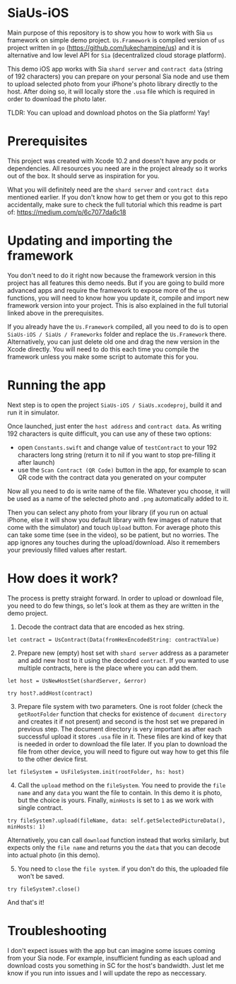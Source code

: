 # SiaUs-iOS

Main purpose of this repository is to show you how to work with Sia `us` framework on simple demo project. `Us.Framework` is compiled version of `us` project written in `go` (https://github.com/lukechampine/us) and it is alternative and low level API for `Sia` (decentralized cloud storage platform).

This demo iOS app works with Sia `shard server` and `contract data` (string of 192 characters) you can prepare on your personal Sia node and use them to upload selected photo from your iPhone's photo library directly to the host. After doing so, it will locally store the `.usa` file which is required in order to download the photo later.

TLDR: You can upload and download photos on the Sia platform! Yay!

# Prerequisites

This project was created with Xcode 10.2 and doesn't have any pods or dependencies. All resources you need are in the project already so it works out of the box. It should serve as inspiration for you.

What you will definitely need are the `shard server` and `contract data` mentioned earlier. If you don't know how to get them or you got to this repo accidentally, make sure to check the full tutorial which this readme is part of: https://medium.com/p/6c7077da6c18

# Updating and importing the framework

You don't need to do it right now because the framework version in this project has all features this demo needs. But if you are going to build more advanced apps and require the framework to expose more of the `us` functions, you will need to know how you update it, compile and import new framework version into your project. This is also explained in the full tutorial linked above in the prerequisites.

If you already have the `Us.Framework` compiled, all you need to do is to open `SiaUs-iOS / SiaUs / Frameworks` folder and replace the `Us.Framework` there. Alternatively, you can just delete old one and drag the new version in the Xcode directly. You will need to do this each time you compile the framework unless you make some script to automate this for you.

# Running the app

Next step is to open the project `SiaUs-iOS / SiaUs.xcodeproj`, build it and run it in simulator.

Once launched, just enter the `host address` and `contract data`. As writing 192 characters is quite difficult, you can use any of these two options:

- open `Constants.swift` and change value of `testContract` to your 192 characters long string (return it to nil if you want to stop pre-filling it after launch)
- use the `Scan Contract (QR Code)` button in the app, for example to scan QR code with the contract data you generated on your computer

Now all you need to do is write name of the file. Whatever you choose, it will be used as a name of the selected photo and `.png` automatically added to it.

Then you can select any photo from your library (if you run on actual iPhone, else it will show you default library with few images of nature that come with the simulator) and touch `Upload` button. For average photo this can take some time (see in the video), so be patient, but no worries. The app ignores any touches during the upload/download. Also it remembers your previously filled values after restart.

# How does it work?

The process is pretty straight forward. In order to upload or download file, you need to do few things, so let's look at them as they are written in the demo project.

1. Decode the contract data that are encoded as hex string.

`let contract = UsContract(Data(fromHexEncodedString: contractValue)`

2. Prepare new (empty) host set with `shard server` address as a parameter and add new host to it using the decoded `contract`. If you wanted to use multiple contracts, here is the place where you can add them.

`let host = UsNewHostSet(shardServer, &error)`

`try host?.addHost(contract)`

3) Prepare file system with two parameters. One is root folder (check the `getRootFolder` function that checks for existence of `document directory` and creates it if not present) and second is the host set we prepared in previous step. The document directory is very important as after each successful upload it stores `.usa` file in it. These files are kind of key that is needed in order to download the file later. If you plan to download the file from other device, you will need to figure out way how to get this file to the other device first.

`let fileSystem = UsFileSystem.init(rootFolder, hs: host)`

4) Call the `upload` method on the `fileSystem`. You need to provide the `file name` and any `data` you want the file to contain. In this demo it is photo, but the choice is yours. Finally, `minHosts` is set to `1` as we work with single contract.

`try fileSystem?.upload(fileName, data: self.getSelectedPictureData(), minHosts: 1)`

Alternatively, you can call `download` function instead that works similarly, but expects only the `file name` and returns you the `data` that you can decode into actual photo (in this demo).

5) You need to `close` the `file system`. if you don't do this, the uploaded file won't be saved.

`try fileSystem?.close()`

And that's it!

# Troubleshooting

I don't expect issues with the app but can imagine some issues coming from your Sia node. For example, insufficient funding as each upload and download costs you something in SC for the host's bandwidth. Just let me know if you run into issues and I will update the repo as neccessary.

